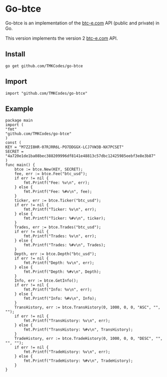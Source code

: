 Go-btce
=======

Go-btce is an implementation of the [btc-e.com](https://btc-e.com) API (public and private) in Go.

This version implements the version 2 [btc-e.com](https://btc-e.com) API.

## Install

	go get github.com/TMKCodes/go-btce


## Import

	import "github.com/TMKCodes/go-btce"


## Example

	package main
	import (
	"fmt"
	"github.com/TMKCodes/go-btce"
	)
	const (
	KEY = "M7Z2I8HR-07RJRR6L-PO7DDGGX-LCJ7VW3B-NX7PCSET"
	SECRET = "4a720e1de1ba08bec388209996df8141e48813c57dbc12425985eebf3e8e3b87"
	)
	func main() {
		btce := btce.New(KEY, SECRET);
		fee, err := btce.Fee("btc_usd");
		if err != nil {
			fmt.Printf("Fee: %v\n", err);
		} else {
			fmt.Printf("Fee: %#v\n", fee);
		}
		ticker, err := btce.Ticker("btc_usd");
		if err != nil {
			fmt.Printf("Ticker: %v\n", err);
		} else {
			fmt.Printf("Ticker: %#v\n", ticker);
		}
		Trades, err := btce.Trades("btc_usd");
		if err != nil {
			fmt.Printf("Trades: %v\n", err);
		} else {
			fmt.Printf("Trades: %#v\n", Trades);
		}
		Depth, err := btce.Depth("btc_usd");
		if err != nil {
			fmt.Printf("Depth: %v\n", err);
		} else {
			fmt.Printf("Depth: %#v\n", Depth);
		}
		Info, err := btce.GetInfo();
		if err != nil {
			fmt.Printf("Info: %v\n", err);
		} else {
			fmt.Printf("Info: %#v\n", Info);
		}
		TransHistory, err := btce.TransHistory(0, 1000, 0, 0, "ASC", "", "");
		if err != nil {
			fmt.Printf("TransHistory: %v\n", err);
		} else {
			fmt.Printf("TransHistory: %#v\n", TransHistory);
		}
		TradeHistory, err := btce.TradeHistory(0, 1000, 0, 0, "DESC", "", "", "");
		if err != nil {
			fmt.Printf("TradeHistory: %v\n", err);
		} else {
			fmt.Printf("TradeHistory: %#v\n", TradeHistory);
		}
	}

